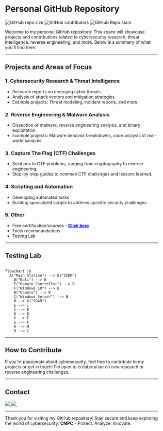 # Personal GitHub Repository

![GitHub repo size](https://img.shields.io/github/repo-size/C-M-P-C/C-M-P-C.github.io)
![GitHub contributors](https://img.shields.io/github/contributors/C-M-P-C/C-M-P-C.github.io)
![GitHub Repo stars](https://img.shields.io/github/stars/C-M-P-C/C-M-P-C.github.io)

Welcome to my personal GitHub repository! This space will showcase projects and contributions related to cybersecurity research, threat intelligence, reverse engineering, and more. Below is a summary of what you'll find here.

---

## Projects and Areas of Focus

### 1. **Cybersecurity Research & Threat Intelligence**
   - Research reports on emerging cyber threats.
   - Analysis of attack vectors and mitigation strategies.
   - Example projects: Threat modeling, incident reports, and more.

### 2. **Reverse Engineering & Malware Analysis**
   - Dissection of malware, reverse engineering analysis, and binary exploitation.
   - Example projects: Malware behavior breakdowns, code analysis of real-world samples.

### 3. **Capture The Flag (CTF) Challenges**
   - Solutions to CTF problems, ranging from cryptography to reverse engineering.
   - Step-by-step guides to common CTF challenges and lessons learned.

### 4. **Scripting and Automation**
   - Developing automated tasks
   - Building specialized scripts to address specific security challenges.

### 5. **Other**
   - Free certification/courses - <a href="https://github.com/C-M-P-C/CMPC/blob/main/Cybersecurity%20Research%20%26%20Threat%20Intelligence/Certification.md" target="_blank" style="color: blue; font-weight: bold;">Click here</a>
   - Tools recommandations
   - Testing Lab

---

## Testing Lab

```mermaid

flowchart TD
  A("Main Station") --> B("SIEM")
    D("Kali") --> B
    E("Domain Controller") --> B
    F("Windows 10") --> B
    H("Ubuntu") --> B
    I("Windows Server") --> B
    B --> G("SOAR")
    E --> I
    I --> E
    G --> D
    G --> E
    G --> F
    G --> H
    G --> I

```
---

## How to Contribute
If you're passionate about cybersecurity, feel free to contribute to my projects or get in touch! I'm open to collaboration on new research or reverse engineering challenges.

---
## Contact

<a href="https://x.com/learntocatch" target="_blank">  <img src="https://img.shields.io/badge/Twitter-1DA1F2?style=for-the-badge&logo=twitter&logoColor=white"/> </a>  <a href="mailto:c-m-p-c@hotmail.com">   <img src="https://img.shields.io/badge/Microsoft_Outlook-0078D4?style=for-the-badge&logo=microsoft-outlook&logoColor=white" />
</a>   


---
Thank you for visiting my GitHub repository! Stay secure and keep exploring the world of cybersecurity.
**CMPC** - Protect. Analyze. Innovate.

```
